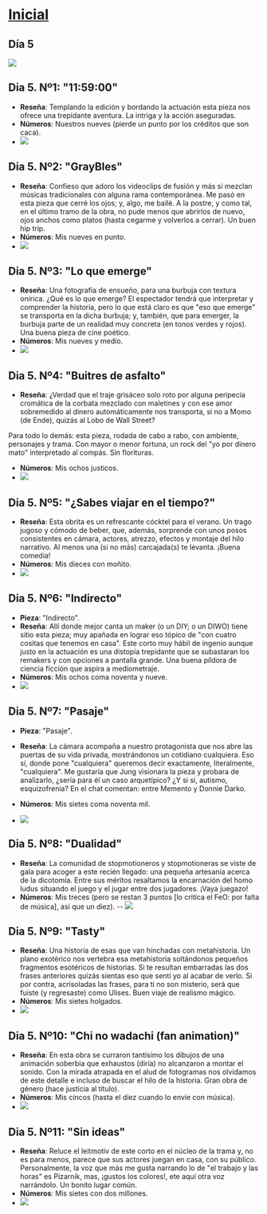 # [Inicial](./index.md)
<h2>Día 5</h2>

![](dia5/0107210.png)

## **Dia 5. Nº1: "11:59:00"**
- **Reseña**: Templando la edición y bordando la actuación esta pieza nos ofrece una trepidante aventura. La intriga y la acción aseguradas.
- **Números**: Nuestros  nueves (pierde un punto por los créditos que son caca).
- ![](dia5/0107211.png)

## **Dia 5. Nº2: "GrayBles"**
- **Reseña**: Confieso que adoro los videoclips de fusión y más si mezclan músicas tradicionales con alguna rama contemporánea. Me pasó en esta pieza que cerré los ojos; y, algo, me bailé. A la postre, y como tal, en el último tramo de la obra, no pude menos que abrirlos de nuevo, ojos anchos como platos (hasta cegarme y volverlos a cerrar). Un buen hip trip.
- **Números**: Mis nueves en punto.
- ![](dia5/0107212.png)

## **Dia 5. Nº3: "Lo que emerge"**
- **Reseña**: Una fotografía de ensueño, para una burbuja con textura onírica. ¿Qué es lo que emerge? El espectador tendrá que interpretar y comprender la historia, pero lo que está claro es que "eso que emerge" se transporta en la dicha burbuja; y, también, que para emerger, la burbuja parte de un realidad muy concreta (en tonos verdes y rojos). Una buena pieza de cine poético.
- **Números**: Mis nueves y medio.
- ![](dia5/0107213.png)

## **Dia 5. Nº4: "Buitres de asfalto"**
- **Reseña**: ¿Verdad que el traje grisáceo solo roto por alguna peripecia cromática de la corbata mezclado con maletines y con ese amor sobremedido al dinero automáticamente nos transporta, si no a Momo (de Ende), quizás al Lobo de Wall Street? 

Para todo lo demás: esta pieza, rodada de cabo a rabo, con ambiente, personajes y trama. Con mayor o menor fortuna, un rock del "yo por dinero mato" interpretado al compás. Sin florituras.
- **Números**: Mis ochos justicos.
- ![](dia5/0107214.png)

## **Dia 5. Nº5: "¿Sabes viajar en el tiempo?"**
- **Reseña**: Esta obrita es un refrescante cócktel para el verano. Un trago jugoso y cómodo de beber, que, además, sorprende con unos posos consistentes en cámara, actores, atrezzo, efectos y montaje del hilo narrativo. Al menos una (si no más) carcajada(s) te levanta. ¡Buena comedia!
- **Números**: Mis dieces con moñito.
- ![](dia5/0107215.png)

## **Dia 5. Nº6: "Indirecto"**

- **Pieza**: "Indirecto".
- **Reseña**: Allí donde mejor canta un maker (o un DIY; o un DIWO) tiene sitio esta pieza; muy apañada en lograr eso tópico de "con cuatro cositas que tenemos en casa". Este corto muy hábil de ingenio aunque justo en la actuación es una distopía trepidante que se subastaran los remakers y con opciones a pantalla grande. Una buena píldora de ciencia ficción que aspira a mediometraje.
- **Números**: Mis ochos coma noventa y nueve.
- ![](dia5/0107216.png)

## **Dia 5. Nº7: "Pasaje"**

- **Pieza**: "Pasaje".
- **Reseña**: La cámara acompaña a nuestro protagonista que nos abre las puertas de su vida privada, mostrándonos un cotidiano cualquiera. Eso sí, donde pone "cualquiera" queremos decir exactamente, literalmente, "cualquiera". Me gustaría que Jung visionara la pieza y probara de analizarlo, ¿sería para él un caso arquetípico? ¿Y si sí, autismo, esquizofrenia? En el chat comentan: entre Memento y Donnie Darko.
- **Números**: Mis sietes coma noventa mil.

- ![](dia5/0107217.png)

## **Dia 5. Nº8: "Dualidad"**
- **Reseña**: La comunidad de stopmotioneros y stopmotioneras se viste de gala para acoger a este recién llegado: una pequeña artesanía acerca de la dicotomía. Entre sus méritos resaltamos la encarnación del homo ludus situando el juego y el jugar entre dos jugadores. ¡Vaya juegazo!  
- **Números**: Mis treces (pero se restan 3 puntos [lo critíca el FeO: por falta de música], así que un diez).
-- ![](dia5/0107218.png)

## **Dia 5. Nº9: "Tasty"**
- **Reseña**: Una historia de esas que van hinchadas con metahistoria. Un plano exotérico nos vertebra esa metahistoria soltándonos pequeños fragmentos esotéricos de historias. Si te resultan embarradas las dos frases anteriores quizás sientas eso que sentí yo al acabar de verlo. Si por contra, acrisoladas las frases, para ti no son misterio, será que fuiste (y regresaste) como Ulises. Buen viaje de realismo mágico.
- **Números**: Mis sietes holgados.
- ![](dia5/0107219.png)


## **Dia 5. Nº10: "Chi no wadachi (fan animation)"**
- **Reseña**: En esta obra se curraron tantísimo los dibujos de una animación soberbia que exhaustos (diría) no alcanzaron a montar el sonido. Con la mirada atrapada en el alud de fotogramas nos olvidamos de este detalle e incluso de buscar el hilo de la historia. Gran obra de género (hace justicia al título).
- **Números**: Mis cincos (hasta el díez cuando lo envíe con música).
- ![](dia5/01072110.png)


## **Dia 5. Nº11: "Sin ideas"**
- **Reseña**: Reluce el leitmotiv de este corto en el núcleo de la trama y, no es para menos, parece que sus actores juegan en casa, con su público. Personalmente, la voz que más me gusta narrando lo de "el trabajo y las horas" es Pizarnik, mas, ¡gustos los colores!, ete aquí otra voz narrándolo. Un bonito lugar común.
- **Números**: Mis sietes con dos millones.
- ![](dia5/01072111.png)
